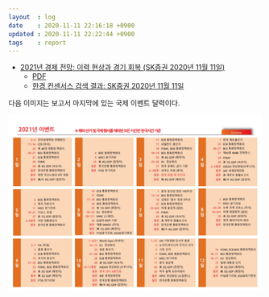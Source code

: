```yaml
---
layout  : log
date    : 2020-11-11 22:16:18 +0900
updated : 2020-11-11 22:22:44 +0900
tags    : report
---
```


- [2021년 경제 전망: 이력 현상과 경기 회복 (SK증권 2020년 11월 11일)]( ./resource/575558.pdf )
    - [PDF]( http://consensus.hankyung.com/apps.analysis/analysis.downpdf?report_idx=575558 )
    - [한경 컨센서스 검색 결과: SK증권 2020년 11월 11일]( http://consensus.hankyung.com/apps.analysis/analysis.list?sdate=2020-11-11&edate=2020-11-11&now_page=1&search_value=OFFICE_NAME&report_type=&pagenum=20&search_text=SK%C1%F5%B1%C7&business_code= )

다음 이미지는 보고서 마지막에 있는 국제 이벤트 달력이다.

![2021년 국제 이벤트 달력]( ./resource/2021-event-calendar.jpg )

